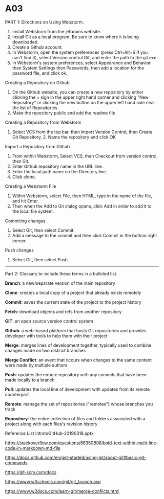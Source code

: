 # A03
PART 1: Directions on Using Webstorm.
1. Install Webstorm from the jetbrains website.
2. Install Git as a local program. Be sure to know where it is being downloaded.
3. Create a Github account.
4. In Webstorm, open the system preferences (press Ctrl+Alt+S if you can't find it), select Version control Git, and enter the path to the git.exe.
5. In Webstorm's system preferences, select Appearance and Behavior then System Settings then Passwords, then add a location for the password file, and click ok.

Creating a Repository on Github
1. On the Github website, you can create a new repository by either clicking the + sign in the upper right hand corner and clicking "New Repository" or clicking the new button on the upper left hand side near the list of Repositories.
2. Make the repository public and add the readme file

Creating a Repository from Webstorm
1. Select VCS from the top bar, then import Version Control, then Create Git Repository, 2. Name the repository and click OK

Import a Repository from Github
1. From within Webstorm, Select VCS, then Checkout from version control, then Git.
2. Enter Github repository name in the URL line.
3. Enter the local path name on the Directory line.
4. Click clone.

Creating a Webstorm File
1. Within Webstorm, select File, then HTML, type in the name of the file, and hit Enter.
2. Then when the Add to Git dialog opens, click Add in order to add it to the local file system.

Commiting changes
1. Select Git, then select Commit.
2. Add a message to the commit and then click Commit in the bottom right corner.

Push changes
1. Select Git, then select Push.

--------------------------------------------------------------------------

Part 2: Glossary to include these terms in a bulleted list.

**Branch**: a new/separate version of the main repository

**Clone**: creates a local copy of a project that already exists remotely

**Commit**: saves the current state of the project to the project history

**Fetch**: download objects and refs from another repository

**GIT**: an open source version control system

**Github**: a web-based platform that hosts Git repositories and provides developer with tools to help them with their project

**Merge**: merges lines of development together, typically used to combine changes made on two distinct branches

**Merge Conflict**: an event that occurs when changes to the same content were made by multiple authors

**Push**: updates the remote repository with any commits that have been made locally to a branch

**Pull**: updates the local line of development with updates from its remote counterpart

**Remote**: manage the set of repositories ("remotes") whose branches you track

**Repository**: the entire collection of files and folders associated with a project along with each files's revision history

Reference List
IntrotoGitHub-20190318.pptx

https://stackoverflow.com/questions/66350808/bold-text-within-multi-line-code-in-markdown-md-file

https://docs.github.com/en/get-started/using-git/about-git#basic-git-commands

https://git-scm.com/docs

https://www.w3schools.com/git/git_branch.asp

https://www.w3docs.com/learn-git/merge-conflicts.html
